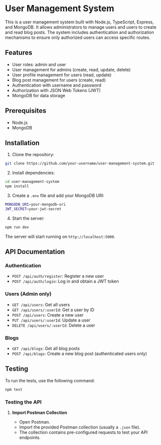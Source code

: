 # User Management System

This is a user management system built with Node.js, TypeScript, Express, and MongoDB. It allows administrators to manage users and users to create and read blog posts. The system includes authentication and authorization mechanisms to ensure only authorized users can access specific routes.

## Features

- User roles: admin and user
- User management for admins (create, read, update, delete)
- User profile management for users (read, update)
- Blog post management for users (create, read)
- Authentication with username and password
- Authorization with JSON Web Tokens (JWT)
- MongoDB for data storage

## Prerequisites

- Node.js
- MongoDB

## Installation

1. Clone the repository:

```bash
git clone https://github.com/your-username/user-management-system.git
```

2. Install dependencies:

```bash
cd user-management-system
npm install
```

3. Create a `.env` file and add your MongoDB URI:

```bash
MONGODB_URI=your-mongodb-uri
JWT_SECRET=your-jwt-secret
```

4. Start the server:
```bash
npm run dev
```

The server will start running on `http://localhost:5000`.

## API Documentation

### Authentication

- `POST /api/auth/register`: Register a new user
- `POST /api/auth/login`: Log in and obtain a JWT token

### Users (Admin only)

- `GET /api/users`: Get all users
- `GET /api/users/:userId`: Get a user by ID
- `POST /api/users`: Create a new user
- `PUT /api/users/:userId`: Update a user
- `DELETE /api/users/:userId`: Delete a user

### Blogs

- `GET /api/blogs`: Get all blog posts
- `POST /api/blogs`: Create a new blog post (authenticated users only)

## Testing

To run the tests, use the following command:
```bash
npm test
```

### Testing the API

1. **Import Postman Collection**

    - Open Postman.
    - Import the provided Postman collection (usually a `.json` file).
    - The collection contains pre-configured requests to test your API endpoints.